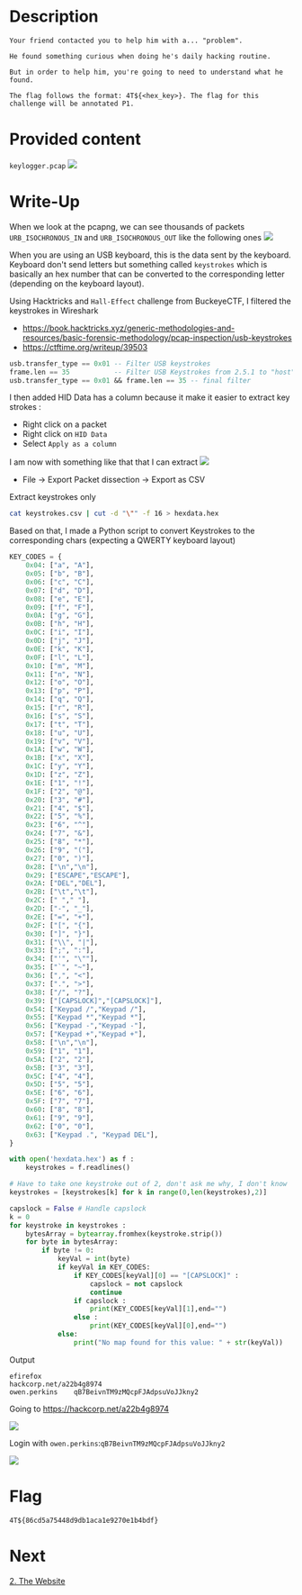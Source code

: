 
# Description

```
Your friend contacted you to help him with a... "problem".

He found something curious when doing he's daily hacking routine.

But in order to help him, you're going to need to understand what he found.

The flag follows the format: 4T${<hex_key>}. The flag for this challenge will be annotated P1.
```

# Provided content

`keylogger.pcap`
![](../attachments/Pasted%20image%2020241111104030.png)

# Write-Up

When we look at the pcapng, we can see thousands of packets `URB_ISOCHRONOUS_IN` and `URB_ISOCHRONOUS_OUT` like the following ones
![](../attachments/Pasted%20image%2020241111104141.png)

When you are using an USB keyboard, this is the data sent by the keyboard.
Keyboard don't send letters but something called `keystrokes` which is basically an hex number that can be converted to the corresponding letter (depending on the keyboard layout).

Using Hacktricks and `Hall-Effect` challenge from BuckeyeCTF, I filtered the keystrokes in Wireshark
- https://book.hacktricks.xyz/generic-methodologies-and-resources/basic-forensic-methodology/pcap-inspection/usb-keystrokes
- https://ctftime.org/writeup/39503

```sql
usb.transfer_type == 0x01 -- Filter USB keystrokes 
frame.len == 35           -- Filter USB Keystrokes from 2.5.1 to "host"
usb.transfer_type == 0x01 && frame.len == 35 -- final filter
```

I then added HID Data has a column because it make it easier to extract key strokes :
- Right click on a packet
- Right click on `HID Data`
- Select `Apply as a column`

I am now with something like that that I can extract
![](../attachments/Pasted%20image%2020241111105556.png)

- File -> Export Packet dissection -> Export as CSV

Extract keystrokes only
```bash
cat keystrokes.csv | cut -d "\"" -f 16 > hexdata.hex
```

Based on that, I made a Python script to convert Keystrokes to the corresponding chars (expecting a QWERTY keyboard layout)
```python
KEY_CODES = {
    0x04: ["a", "A"],
    0x05: ["b", "B"],
    0x06: ["c", "C"],
    0x07: ["d", "D"],
    0x08: ["e", "E"],
    0x09: ["f", "F"],
    0x0A: ["g", "G"],
    0x0B: ["h", "H"],
    0x0C: ["i", "I"],
    0x0D: ["j", "J"],
    0x0E: ["k", "K"],
    0x0F: ["l", "L"],
    0x10: ["m", "M"],
    0x11: ["n", "N"],
    0x12: ["o", "O"],
    0x13: ["p", "P"],
    0x14: ["q", "Q"],
    0x15: ["r", "R"],
    0x16: ["s", "S"],
    0x17: ["t", "T"],
    0x18: ["u", "U"],
    0x19: ["v", "V"],
    0x1A: ["w", "W"],
    0x1B: ["x", "X"],
    0x1C: ["y", "Y"],
    0x1D: ["z", "Z"],
    0x1E: ["1", "!"],
    0x1F: ["2", "@"],
    0x20: ["3", "#"],
    0x21: ["4", "$"],
    0x22: ["5", "%"],
    0x23: ["6", "^"],
    0x24: ["7", "&"],
    0x25: ["8", "*"],
    0x26: ["9", "("],
    0x27: ["0", ")"],
    0x28: ["\n","\n"],
    0x29: ["ESCAPE","ESCAPE"],
    0x2A: ["DEL","DEL"],
    0x2B: ["\t","\t"],
    0x2C: [" "," "],
    0x2D: ["-", "_"],
    0x2E: ["=", "+"],
    0x2F: ["[", "{"],
    0x30: ["]", "}"],
    0x31: ["\\", "|"],
    0x33: [";", ":"],
    0x34: ["'", "\""],
    0x35: ["`", "~"],
    0x36: [",", "<"],
    0x37: [".", ">"],
    0x38: ["/", "?"],
    0x39: ["[CAPSLOCK]","[CAPSLOCK]"],
    0x54: ["Keypad /","Keypad /"],
    0x55: ["Keypad *","Keypad *"],
    0x56: ["Keypad -","Keypad -"],
    0x57: ["Keypad +","Keypad +"],
    0x58: ["\n","\n"],
    0x59: ["1", "1"],
    0x5A: ["2", "2"],
    0x5B: ["3", "3"],
    0x5C: ["4", "4"],
    0x5D: ["5", "5"],
    0x5E: ["6", "6"],
    0x5F: ["7", "7"],
    0x60: ["8", "8"],
    0x61: ["9", "9"],
    0x62: ["0", "0"],
    0x63: ["Keypad .", "Keypad DEL"],
}

with open('hexdata.hex') as f :
    keystrokes = f.readlines()

# Have to take one keystroke out of 2, don't ask me why, I don't know
keystrokes = [keystrokes[k] for k in range(0,len(keystrokes),2)]

capslock = False # Handle capslock
k = 0
for keystroke in keystrokes :
	bytesArray = bytearray.fromhex(keystroke.strip())
	for byte in bytesArray:
		if byte != 0:
			keyVal = int(byte)
			if keyVal in KEY_CODES:
				if KEY_CODES[keyVal][0] == "[CAPSLOCK]" :
					capslock = not capslock
					continue
				if capslock :
					print(KEY_CODES[keyVal][1],end="")
				else :
					print(KEY_CODES[keyVal][0],end="")
			else:
				print("No map found for this value: " + str(keyVal))
```

Output
```
efirefox
hackcorp.net/a22b4g8974
owen.perkins    qB7BeivnTM9zMQcpFJAdpsuVoJJkny2
```

Going to https://hackcorp.net/a22b4g8974 

![](../attachments/Pasted%20image%2020241111110515.png)

Login with `owen.perkins`:`qB7BeivnTM9zMQcpFJAdpsuVoJJkny2`

![](../attachments/Pasted%20image%2020241111110454.png)


# Flag

`4T${86cd5a75448d9db1aca1e9270e1b4bdf}`

# Next

[2. The Website](2.%20The%20Website.md)